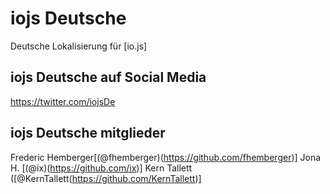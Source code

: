 # iojs Deutsche

Deutsche Lokalisierung für [io.js]

## iojs Deutsche auf Social Media

https://twitter.com/iojsDe

## iojs Deutsche mitglieder

Frederic Hemberger[(@fhemberger)(https://github.com/fhemberger)]
Jona H. [(@ix)(https://github.com/ix)]
Kern Tallett ([@KernTallett(https://github.com/KernTallett)]

